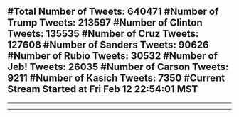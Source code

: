 #Total Number of Tweets: 640471 
#Number of Trump Tweets: 213597
#Number of Clinton Tweets: 135535
#Number of Cruz Tweets: 127608
#Number of Sanders Tweets: 90626
#Number of Rubio Tweets: 30532
#Number of Jeb! Tweets: 26035
#Number of Carson Tweets: 9211
#Number of Kasich Tweets: 7350
#Current Stream Started at Fri Feb 12 22:54:01 MST
---
---
---
